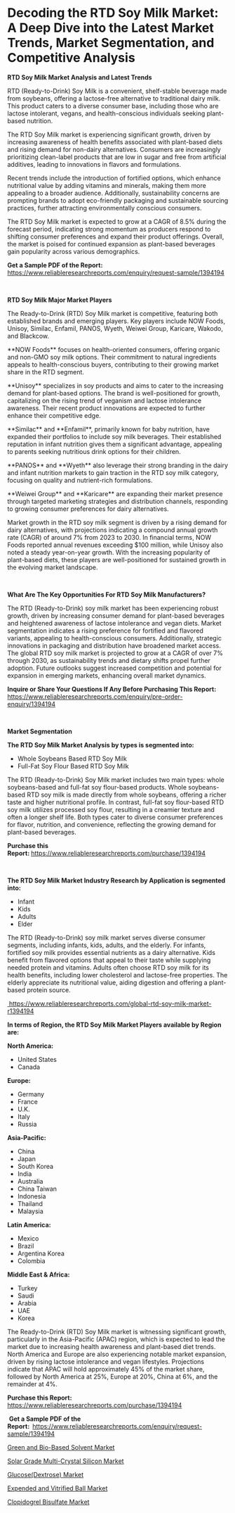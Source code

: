 <p><h1>Decoding the RTD Soy Milk Market: A Deep Dive into the Latest Market Trends, Market Segmentation, and Competitive Analysis</h1></p><p><strong>RTD Soy Milk Market Analysis and Latest Trends</strong></p>
<p><p>RTD (Ready-to-Drink) Soy Milk is a convenient, shelf-stable beverage made from soybeans, offering a lactose-free alternative to traditional dairy milk. This product caters to a diverse consumer base, including those who are lactose intolerant, vegans, and health-conscious individuals seeking plant-based nutrition. </p><p>The RTD Soy Milk market is experiencing significant growth, driven by increasing awareness of health benefits associated with plant-based diets and rising demand for non-dairy alternatives. Consumers are increasingly prioritizing clean-label products that are low in sugar and free from artificial additives, leading to innovations in flavors and formulations. </p><p>Recent trends include the introduction of fortified options, which enhance nutritional value by adding vitamins and minerals, making them more appealing to a broader audience. Additionally, sustainability concerns are prompting brands to adopt eco-friendly packaging and sustainable sourcing practices, further attracting environmentally conscious consumers. </p><p>The RTD Soy Milk market is expected to grow at a CAGR of 8.5% during the forecast period, indicating strong momentum as producers respond to shifting consumer preferences and expand their product offerings. Overall, the market is poised for continued expansion as plant-based beverages gain popularity across various demographics.</p></p>
<p><strong>Get a Sample PDF of the Report:&nbsp;</strong> <a href="https://www.reliableresearchreports.com/enquiry/request-sample/1394194">https://www.reliableresearchreports.com/enquiry/request-sample/1394194</a></p>
<p>&nbsp;</p>
<p><strong>RTD Soy Milk Major Market Players</strong></p>
<p><p>The Ready-to-Drink (RTD) Soy Milk market is competitive, featuring both established brands and emerging players. Key players include NOW Foods, Unisoy, Similac, Enfamil, PANOS, Wyeth, Weiwei Group, Karicare, Wakodo, and Blackcow. </p><p>**NOW Foods** focuses on health-oriented consumers, offering organic and non-GMO soy milk options. Their commitment to natural ingredients appeals to health-conscious buyers, contributing to their growing market share in the RTD segment. </p><p>**Unisoy** specializes in soy products and aims to cater to the increasing demand for plant-based options. The brand is well-positioned for growth, capitalizing on the rising trend of veganism and lactose intolerance awareness. Their recent product innovations are expected to further enhance their competitive edge.</p><p>**Similac** and **Enfamil**, primarily known for baby nutrition, have expanded their portfolios to include soy milk beverages. Their established reputation in infant nutrition gives them a significant advantage, appealing to parents seeking nutritious drink options for their children.</p><p>**PANOS** and **Wyeth** also leverage their strong branding in the dairy and infant nutrition markets to gain traction in the RTD soy milk category, focusing on quality and nutrient-rich formulations.</p><p>**Weiwei Group** and **Karicare** are expanding their market presence through targeted marketing strategies and distribution channels, responding to growing consumer preferences for dairy alternatives. </p><p>Market growth in the RTD soy milk segment is driven by a rising demand for dairy alternatives, with projections indicating a compound annual growth rate (CAGR) of around 7% from 2023 to 2030. In financial terms, NOW Foods reported annual revenues exceeding $100 million, while Unisoy also noted a steady year-on-year growth. With the increasing popularity of plant-based diets, these players are well-positioned for sustained growth in the evolving market landscape.</p></p>
<p>&nbsp;</p>
<p><strong>What Are The Key Opportunities For RTD Soy Milk Manufacturers?</strong></p>
<p><p>The RTD (Ready-to-Drink) soy milk market has been experiencing robust growth, driven by increasing consumer demand for plant-based beverages and heightened awareness of lactose intolerance and vegan diets. Market segmentation indicates a rising preference for fortified and flavored variants, appealing to health-conscious consumers. Additionally, strategic innovations in packaging and distribution have broadened market access. The global RTD soy milk market is projected to grow at a CAGR of over 7% through 2030, as sustainability trends and dietary shifts propel further adoption. Future outlooks suggest increased competition and potential for expansion in emerging markets, enhancing overall market dynamics.</p></p>
<p><strong>Inquire or Share Your Questions If Any Before Purchasing This Report:</strong> <a href="https://www.reliableresearchreports.com/enquiry/pre-order-enquiry/1394194">https://www.reliableresearchreports.com/enquiry/pre-order-enquiry/1394194</a></p>
<p>&nbsp;</p>
<p><strong>Market Segmentation</strong></p>
<p><strong>The RTD Soy Milk Market Analysis by types is segmented into:</strong></p>
<p><ul><li>Whole Soybeans Based RTD Soy Milk</li><li>Full-Fat Soy Flour Based RTD Soy Milk</li></ul></p>
<p><p>The RTD (Ready-to-Drink) Soy Milk market includes two main types: whole soybeans-based and full-fat soy flour-based products. Whole soybeans-based RTD soy milk is made directly from whole soybeans, offering a richer taste and higher nutritional profile. In contrast, full-fat soy flour-based RTD soy milk utilizes processed soy flour, resulting in a creamier texture and often a longer shelf life. Both types cater to diverse consumer preferences for flavor, nutrition, and convenience, reflecting the growing demand for plant-based beverages.</p></p>
<p><strong>Purchase this Report:&nbsp;</strong><a href="https://www.reliableresearchreports.com/purchase/1394194">https://www.reliableresearchreports.com/purchase/1394194</a></p>
<p>&nbsp;</p>
<p><strong>The RTD Soy Milk Market Industry Research by Application is segmented into:</strong></p>
<p><ul><li>Infant</li><li>Kids</li><li>Adults</li><li>Elder</li></ul></p>
<p><p>The RTD (Ready-to-Drink) soy milk market serves diverse consumer segments, including infants, kids, adults, and the elderly. For infants, fortified soy milk provides essential nutrients as a dairy alternative. Kids benefit from flavored options that appeal to their taste while supplying needed protein and vitamins. Adults often choose RTD soy milk for its health benefits, including lower cholesterol and lactose-free properties. The elderly appreciate its nutritional value, aiding digestion and offering a plant-based protein source.</p></p>
<p><a href="https://www.reliableresearchreports.com/global-rtd-soy-milk-market-r1394194">&nbsp;https://www.reliableresearchreports.com/global-rtd-soy-milk-market-r1394194</a></p>
<p><strong>In terms of Region, the RTD Soy Milk Market Players available by Region are:</strong></p>
<p>
    <p> <strong> North America: </strong>
        <ul>
            <li>United States</li>
            <li>Canada</li>
        </ul>
        </p> 
    <p> <strong> Europe: </strong>
        <ul>
            <li>Germany</li>
            <li>France</li>
            <li>U.K.</li>
            <li>Italy</li>
            <li>Russia</li>
        </ul>
        </p> 
    <p> <strong> Asia-Pacific: </strong>
        <ul>
            <li>China</li>
            <li>Japan</li>
            <li>South Korea</li>
            <li>India</li>
            <li>Australia</li>
            <li>China Taiwan</li>
            <li>Indonesia</li>
            <li>Thailand</li>
            <li>Malaysia</li>
        </ul>
        </p> 
    <p> <strong> Latin America: </strong>
        <ul>
            <li>Mexico</li>
            <li>Brazil</li>
            <li>Argentina Korea</li>
            <li>Colombia</li>
        </ul>
        </p> 
    <p> <strong> Middle East & Africa: </strong>
        <ul>
            <li>Turkey</li>
            <li>Saudi</li>
            <li>Arabia</li>
            <li>UAE</li>
            <li>Korea</li>
        </ul>
    </p>
    </p>
<p><p>The Ready-to-Drink (RTD) Soy Milk market is witnessing significant growth, particularly in the Asia-Pacific (APAC) region, which is expected to lead the market due to increasing health awareness and plant-based diet trends. North America and Europe are also experiencing notable market expansion, driven by rising lactose intolerance and vegan lifestyles. Projections indicate that APAC will hold approximately 45% of the market share, followed by North America at 25%, Europe at 20%, China at 6%, and the remainder at 4%.</p></p>
<p><strong>Purchase this Report: </strong><a href="https://www.reliableresearchreports.com/purchase/1394194">https://www.reliableresearchreports.com/purchase/1394194</a></p>
<p>&nbsp;<strong>Get a Sample PDF of the Report:&nbsp;&nbsp;</strong><a href="https://www.reliableresearchreports.com/enquiry/request-sample/1394194">https://www.reliableresearchreports.com/enquiry/request-sample/1394194</a></p>
<p><strong></strong></p>
<p><p><a href="https://issuu.com/reportprime-2/docs/green-and-bio-based-solvent-market-_655e968eefad35">Green and Bio-Based Solvent Market</a></p><p><a href="https://github.com/SamiaHussain82/Market-Research-Report-List-1/blob/main/solar-grade-multi-crystal-silicon-market.md">Solar Grade Multi-Crystal Silicon Market</a></p><p><a href="https://issuu.com/reportprime-2/docs/glucosedextrose-market-size-2030.pp_e0f87bb631e388">Glucose(Dextrose) Market</a></p><p><a href="https://github.com/joannesouthgate/Market-Research-Report-List-5/blob/main/expended-and-vitrified-ball-market.md">Expended and Vitrified Ball Market</a></p><p><a href="https://www.linkedin.com/pulse/clopidogrel-bisulfate-market-trends-analysis-opportunities-axaue?trackingId=b23I7NmmSyKTyaVQ2UXlnA%3D%3D">Clopidogrel Bisulfate Market</a></p></p>